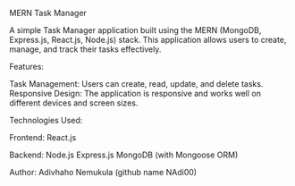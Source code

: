 MERN Task Manager

A simple Task Manager application built using the MERN (MongoDB, Express.js, React.js, Node.js) stack. This application allows users to create, manage, and track their tasks effectively.

Features:

Task Management: Users can create, read, update, and delete tasks.
Responsive Design: The application is responsive and works well on different devices and screen sizes.

Technologies Used:

Frontend:
React.js

Backend:
Node.js
Express.js
MongoDB (with Mongoose ORM)

Author: Adivhaho Nemukula (github name NAdi00)
